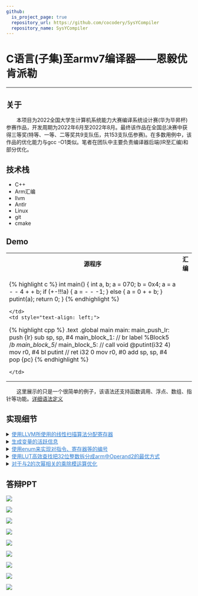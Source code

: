 ```yaml
---
github:
  is_project_page: true
  repository_url: https://github.com/cocodery/SysYCompiler
  repository_name: SysYCompiler
---
```


# C语言(子集)至armv7编译器——恩毅优肯派勒

---

## 关于

&emsp;&emsp;本项目为2022全国大学生计算机系统能力大赛编译系统设计赛(华为毕昇杯)参赛作品，开发周期为2022年6月至2022年8月。最终该作品在全国总决赛中获得三等奖(特等、一等、二等奖共9支队伍，共153支队伍参赛)。在多数用例中，该作品的优化能力与gcc -O1类似。笔者在团队中主要负责编译器后端(IR至汇编)和部分优化。

## 技术栈

* C++
* Arm汇编
* llvm
* Antlr
* Linux
* git
* cmake

## Demo

<table>
  <tr>
    <th>源程序</th>
    <th>汇编</th>
  </tr>
  <tr>
    <td style="text-align: left;">

{% highlight c %}
int main() {
    int a, b;
    a = 070;
    b = 0x4;
    a = a - - 4 + + b;
    if (+-!!!a) {
        a = - - -1;
    }
    else {
        a = 0 + + b;
    }
    putint(a);
    return 0;
}
{% endhighlight %}

    </td>
    <td style="text-align: left;">

{% highlight cpp %}
.text
.global main
main: 
main_push_lr: 
    push {lr}
    sub sp, sp, #4
main_block_1: 
     // br label %Block5
    /*b main_block_5*/
main_block_5: 
     // call void @putint(i32 4)
    mov r0, #4
    bl putint
     // ret i32 0
    mov r0, #0
    add sp, sp, #4
    pop {pc}
{% endhighlight %}

    </td>
  </tr>
</table>

&emsp;&emsp;这里展示的只是一个很简单的例子，该语法还支持函数调用、浮点、数组、指针等功能。[详细语法定义](https://gitlab.eduxiji.net/nscscc/compiler2022/-/blob/master/SysY2022%E8%AF%AD%E8%A8%80%E5%AE%9A%E4%B9%89-V1.pdf)

## 实现细节

<details>
  <summary><u style="color: #2879d0;">使用LLVM所使用的线性扫描算法分配寄存器</u></summary>

{% highlight cpp %}
// 删除旧变量的分配
for (auto activeIntervalIndexIt = activeIntervals.begin();
    activeIntervalIndexIt != activeIntervals.end();) {
  auto rangeEnd = func.LiveInterval.at(*activeIntervalIndexIt).second;
  bool src_needed = InstNeedsSrcPreserved(func.all_insts[rangeEnd]);
  if (src_needed && rangeEnd < varRange.first || !src_needed && rangeEnd <= varRange.first) {
    availRegs.insert(func.AllocationResult.at(*activeIntervalIndexIt));
    activeIntervalIndexIt = activeIntervals.erase(activeIntervalIndexIt);
  }
  else {
    ++activeIntervalIndexIt;
  }
}
// 给新变量分配寄存器或溢出
for (auto activeIntervalIndexIt = activeIntervals.begin();
    ; ++activeIntervalIndexIt) {
  // 找到插入位置
  if (activeIntervalIndexIt == activeIntervals.end()
    || func.LiveInterval.at(*activeIntervalIndexIt).second > varRange.second)
  {
    activeIntervals.insert(activeIntervalIndexIt, varIndex);
    // 无可用寄存器，把活跃区间右侧最靠后的变量溢出，腾出寄存器
    if (availRegs.empty()) {
      auto &&spilled_var_idx = activeIntervals.back();
      if (varIndex != spilled_var_idx) {
        availRegs.insert(func.AllocationResult.at(spilled_var_idx));
        func.AllocationResult.at(spilled_var_idx) = SPILL;
      }
      else {
        func.AllocationResult.insert(make_pair(spilled_var_idx, SPILL));
      }
      activeIntervals.pop_back();
    }
    // 分配可用寄存器
    auto alloc_res = *availRegs.begin();
    func.AllocationResult.insert(make_pair(varIndex, alloc_res));
    availRegs.erase(alloc_res);
    break;
  }
}
{% endhighlight %}

</details>

<details>
  <summary><u style="color: #2879d0;">生成变量的活跃信息</u></summary>

{% highlight cpp %}
for (auto &&bbPtr : functionPtr->all_blocks) {
  for (auto &&instPtr : bbPtr->basic_block) {
    vector <int32_t> src_regids;
    int32_t dst_regid = INT32_MIN;
    ProcessInst(src_regids, dst_regid, instPtr);
    for (auto &&src_regid : src_regids)
      if (bbPtr->LiveDef.find(src_regid) == bbPtr->LiveDef.end())
        bbPtr->LiveUse.insert(src_regid);
    if (dst_regid != INT32_MIN)
      bbPtr->LiveDef.insert(dst_regid);
  }
}
bool liveOutChanged;
do {
  liveOutChanged = false;
  for (auto &&it = functionPtr->all_blocks.rbegin();
      it != functionPtr->all_blocks.rend();
      ++it) {
    auto &&bPtr = *it;
    size_t oldSiz = bPtr->LiveOut.size();
    bPtr->LiveOut.clear();
    for (auto &&sPair : bPtr->succs) {
        auto &&sPtr = sPair.second;
        bPtr->LiveOut.insert(sPtr->LiveIn.begin(), sPtr->LiveIn.end());
    }
    if (!liveOutChanged && bPtr->LiveOut.size() != oldSiz)
        liveOutChanged = true;
    bPtr->LiveIn.clear();
    set_difference(bPtr->LiveOut.begin(),  bPtr->LiveOut.end(),
                    bPtr->LiveDef.begin(),  bPtr->LiveDef.end(),
                    inserter(bPtr->LiveIn, bPtr->LiveIn.begin()));
    bPtr->LiveIn.insert(bPtr->LiveUse.begin(), bPtr->LiveUse.end());
  }
} while (liveOutChanged);
{% endhighlight %}

</details>

<details>
  <summary><u style="color: #2879d0;">使用enum来实现对指令、寄存器等的编号</u></summary>

{% highlight cpp %}
enum REGs {
  r0,  r1,  r2,  r3,  r4,  r5,  r6,  r7,  r8,  r9, r10, r11, r12,  sp,  lr,  pc,
  s0,  s1,  s2,  s3,  s4,  s5,  s6,  s7,  s8,  s9, s10, s11, s12, s13, s14, s15,
  s16, s17, s18, s19, s20, s21, s22, s23, s24, s25, s26, s27, s28, s29, s30, s31,
  SPILL, NOALLOC
};
static enum AsmBranchType{LT, GE, LE, GT, EQ, NE, AlwaysTrue, AlwaysFalse} b_type;
#define REVERSED_BRANCH_TYPE(_BT) ((AsmBranchType)(((char)_BT & 0xfe) | (~(char)_BT & 1)))
{% endhighlight %}

</details>

<details>
  <summary><u style="color: #2879d0;">使用LUT高效查找把32位整数拆分成arm中Operand2的最优方式</u></summary>

{% highlight cpp %}
const uint32_t operand2_mask_unsigned[] = {
  0x000000ff, 0xc000003f, 0xf000000f, 0xfc000003,
  0xff000000, 0x3fc00000, 0x0ff00000, 0x03fc0000,
  0x00ff0000, 0x003fc000, 0x000ff000, 0x0003fc00,
  0x0000ff00, 0x00003fc0, 0x00000ff0, 0x000003fc
};
vector<int32_t> SplitInt(int32_t to_split) {
  const int n = 16, w = 4;
  const int32_t *mask = (const int32_t *)operand2_mask_unsigned;
  /* ... */
  for (int i = 0; i < n - 2 * w; ++i)
    for (int j = i + w; j < std::min(i + n - 2 * w + 1, n - w); ++j)
      for (int k = j + w; k < std::min(i + n - w + 1, n); ++k)
        if ((to_split & (mask[i] | mask[j] | mask[k])) == to_split)
          return {to_split & mask[i], to_split & mask[j], to_split & mask[k]};
  return {to_split & mask[0], to_split & mask[w], to_split & mask[2 * w], to_split & mask[3 * w]};
}
{% endhighlight %}

</details>

<details>
  <summary><u style="color: #2879d0;">对于与2的次幂相关的乘除模运算优化</u></summary>

{% highlight cpp %}
if (__builtin_popcount(src2.val.i) == 1) { // 2, 4, 8, 16...
  asm_insts.push_back(AsmCode(AsmInst::LSL, {Param(r), src1, Param(ffs(src2.val.i) - 1)}, indent));
  return;
}
else if (__builtin_popcount(src2.val.i - 1) == 1) { // 3, 5, 9, 17, 33...
  asm_insts.push_back(AsmCode((src2.val.i - 1 < 0) ? AsmInst::SUB : AsmInst::ADD, {Param(r), src1, src1, Param(Param::Str, LSL_HASHTAG_NUMBER(ffs(src2.val.i - 1) - 1))}, indent));
  return;
}
else if (__builtin_popcount(src2.val.i + 1) == 1) { // 7, 15, 31...
  asm_insts.push_back(AsmCode(AsmInst::RSB, {Param(r), src1, src1, Param(Param::Str, LSL_HASHTAG_NUMBER(ffs(src2.val.i + 1) - 1))}, indent));
  return;
}
else if (__builtin_popcount(src2.val.i) == 2) { // 6, 10, 18, 34, 66, 320, 8320...
  /* ...... */
}
else if (__builtin_popcount(1 - src2.val.i) == 1) { // -3, -7, -15, -31...
  /* ...... */
}
else if (__builtin_popcount(- 1 - src2.val.i) == 1) { // -5, -9, -17, -33...
  /* ...... */
}
else if (__builtin_popcount((1 << (32 - __builtin_clz(abs(src2.val.i)))) - abs(src2.val.i)) == 1) { // +-14, +-28, +-30, +-56, +-60...
  /* ...... */
}
{% endhighlight %}

</details>

## 答辩PPT

![](./ppt1.SVG)

![](./ppt2.SVG)

![](./ppt3.SVG)

![](./ppt4.SVG)

![](./ppt5.SVG)

![](./ppt6.SVG)

![](./ppt7.SVG)

![](./ppt8.SVG)

![](./ppt9.SVG)
